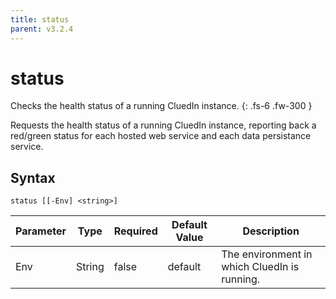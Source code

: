 ```yaml
---
title: status
parent: v3.2.4
---
```


# status

Checks the health status of a running CluedIn instance.
{: .fs-6 .fw-300 }

Requests the health status of a running CluedIn instance,
reporting back a red/green status for each hosted web service and
each data persistance service.

## Syntax

```
status [[-Env] <string>] 
```

| Parameter | Type | Required | Default Value | Description |
| --------- | ---- | -------- | ------------- | ----------- |
| Env | String | false | default | The environment in which CluedIn is running. 



